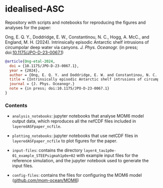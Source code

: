 # idealised-ASC
Repository with scripts and notebooks for reproducing the figures and analyses for the paper:

Ong, E. Q. Y., Doddridge, E. W., Constantinou, N. C., Hogg, A. McC., and England, M. H. (2024). Intrinsically episodic Antarctic shelf intrusions of circumpolar deep water via canyons. _J. Phys. Oceanogr._ (in press; doi:[10.1175/JPO-D-23-0067.1](https://doi.org/10.1175/JPO-D-23-0067.1))

```bibtex
@article{Ong-etal-2024,
  doi = {10.1175/JPO-D-23-0067.1},
  year = {2024},
  author = {Ong, E. Q. Y. and Doddridge, E. W. and Constantinou, N. C. and Hogg, A. McC. and England, M. H.},
  title = {Intrinsically episodic Antarctic shelf intrusions of circumpolar deep water via canyons},
  journal = {J. Phys. Oceanogr.}
  note = {in press; doi:10.1175/JPO-D-23-0067.1}
}
```

### Contents

* `analysis_notebooks`: jupyter notebooks that analyse MOM6 model output data, which reproduces all the nefCDF files included in `layeredASFpaper_ncfile`.

* `plotting_notebooks`: jupyter notebooks that use netCDF files in `layeredASFpaper_ncfile` to plot figures for the paper. 

* `input-files`: contains the directory `layer4_tau1p0e-01_example_STEEPsigmah1p0e+02` with example input files for the reference simulation, and the jupyter notebook used to generate the input files. 

* `config-files`: contains the files for configuring the MOM6 model ([github.com/mom-ocean/MOM6](https://github.com/mom-ocean/MOM6))
